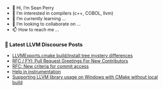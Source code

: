 - 👋 Hi, I’m Sean Perry
- 👀 I’m interested in compilers (c++, COBOL, llvm)
- 🌱 I’m currently learning ...
- 💞️ I’m looking to collaborate on ...
- 📫 How to reach me ...

<!---
s66perry/s66perry is a ✨ special ✨ repository because its `README.md` (this file) appears on your GitHub profile.
You can click the Preview link to take a look at your changes.
--->
### 📕 Latest LLVM Discourse Posts

<!-- DISCOURSE-LLVM:START -->
- [LLVMExports.cmake build/install tree mystery differences](https://discourse.llvm.org/t/llvmexports-cmake-build-install-tree-mystery-differences/76928#post_4)
- [RFC / FYI: Pull Request Greetings For New Contributors](https://discourse.llvm.org/t/rfc-fyi-pull-request-greetings-for-new-contributors/75458?page=2#post_25)
- [RFC: New criteria for commit access](https://discourse.llvm.org/t/rfc-new-criteria-for-commit-access/76290?page=6#post_108)
- [Help in instrumentation](https://discourse.llvm.org/t/help-in-instrumentation/76921#post_4)
- [Supporting LLVM library usage on Windows with CMake without local build](https://discourse.llvm.org/t/supporting-llvm-library-usage-on-windows-with-cmake-without-local-build/76782#post_6)
<!-- DISCOURSE-LLVM:END -->
